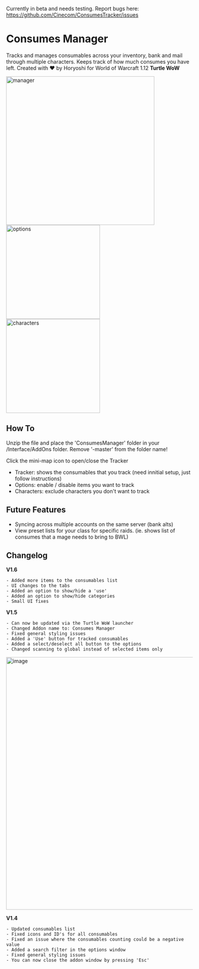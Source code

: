 Currently in beta and needs testing. Report bugs here: https://github.com/Cinecom/ConsumesTracker/issues

# Consumes Manager
Tracks and manages consumables across your inventory, bank and mail through multiple characters. Keeps track of how much consumes you have left.
Created with ♥ by Horyoshi for World of Warcraft 1.12 **Turtle WoW**

<img width="400" alt="manager" src="https://github.com/user-attachments/assets/ddd03dd6-607f-41e1-b103-34cfe9edf721">
<img width="253" alt="options" src="https://github.com/user-attachments/assets/dc29ede3-9dc8-4ba6-96cf-572d71cdcb5f">
<img width="253" alt="characters" src="https://github.com/user-attachments/assets/44eec157-8060-4e96-bf14-ea5d25f35361">

## How To

Unzip the file and place the 'ConsumesManager' folder in your /Interface/AddOns folder. Remove '-master' from the folder name!

Click the mini-map icon to open/close the Tracker
- Tracker: shows the consumables that you track (need innitial setup, just follow instructions)
- Options: enable / disable items you want to track
- Characters: exclude characters you don't want to track

## Future Features

- Syncing across multiple accounts on the same server (bank alts)
- View preset lists for your class for specific raids. (ie. shows list of consumes that a mage needs to bring to BWL)


## Changelog

**V1.6**
```
- Added more items to the consumables list
- UI changes to the tabs
- Added an option to show/hide a 'use'
- Added an option to show/hide categories
- Small UI fixes
```


**V1.5**
```
- Can now be updated via the Turtle WoW launcher
- Changed Addon name to: Consumes Manager
- Fixed general styling issues
- Added a 'Use' button for tracked consumables
- Added a select/deselect all button to the options
- Changed scanning to global instead of selected items only
```

<img width="680" alt="image" src="https://github.com/user-attachments/assets/07fbaeb2-fb67-463f-a743-a28db6d82adc">

**V1.4**
```
- Updated consumables list
- Fixed icons and ID's for all consumables
- Fixed an issue where the consumables counting could be a negative value
- Added a search filter in the options window
- Fixed general styling issues
- You can now close the addon window by pressing 'Esc'
```
